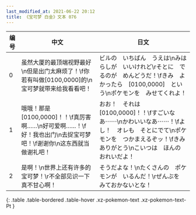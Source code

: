 ```yaml
---
last_modified_at: 2021-06-22 20:12
title: 《宝可梦 白金》文本 076
---
```

| 编号 | 中文 | 日文 |
| ---- | ---- | ---- |
| 0 | 虽然大厦的最顶端视野最好\n但是出门太麻烦了！\f你若有叫做[0100,0000]的\n宝可梦就带来给我看看吧！ | ビルの　いちばん　うえは\nみはらしが　いいけれど\rそとに　でるのが　めんどうだ！\fきみ　よかったら　[0100,0000]　という\nポケモンを　みせてくれよ！ |
| 1 | 哦哦！那是[0100,0000]！！\f真厉害啊……\n好可爱啊……！\f好！我也出门\n去捉宝可梦吧！\f谢谢你\n这东西就当做谢礼吧！ | おお！　それは　[0100,0000]！！\fすごいなあ⋯⋯\nかわいいなあ⋯⋯！\fよし！　オレも　そとにでて\nポケモンを　つかまえるぞッ！\fきみ　ありがとう\nこいつは　ほんの　おれいだよ！ |
| 2 | 是啊！\n世界上还有许多的宝可梦！\r不全部见识一下真不甘心啊！ | そうだよな！\nたくさんの　ポケモンが　いるんだ！\rぜんぶを　みておかないとな！ |
{: .table .table-bordered .table-hover .xz-pokemon-text .xz-pokemon-text-Pt }